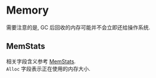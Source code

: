 # Memory

需要注意的是, GC 后回收的内存可能并不会立即还给操作系统.   


## MemStats   
相关字段含义参考 [MemStats](https://golang.org/pkg/runtime#MemStats).   
`Alloc` 字段表示正在使用的内存大小.   


